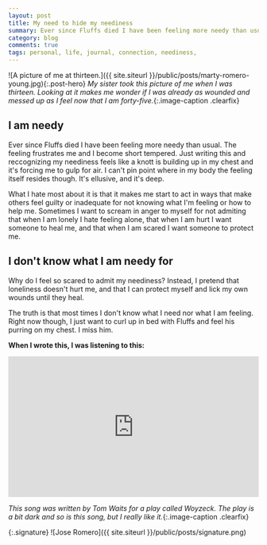 ```yaml
---
layout: post
title: My need to hide my neediness
summary: Ever since Fluffs died I have been feeling more needy than usual.
category: blog
comments: true
tags: personal, life, journal, connection, neediness, 
---
```


![A picture of me at thirteen.]({{ site.siteurl }}/public/posts/marty-romero-young.jpg){:.post-hero}
*My sister took this picture of me when I was thirteen. Looking at it makes me wonder if I was already as wounded and messed up as I feel now that I am forty-five.*{:.image-caption .clearfix}

## I am needy
Ever since Fluffs died I have been feeling more needy than usual. The feeling frustrates me and I become short tempered. Just writing this and reccognizing my neediness feels like a knott is building up in my chest and it's forcing me to gulp for air. I can't pin point where in my body the feeling itself resides though. It's ellusive, and it's deep. 

What I hate most about it is that it makes me start to act in ways that make others feel guilty or inadequate for not knowing what I'm feeling or how to help me. Sometimes I want to scream in anger to myself for not admiting that when I am lonely I hate feeling alone, that when I am hurt I want someone to heal me, and that when I am scared  I want someone to protect me.

## I don't know what I am needy for
Why do I feel so scared to admit my neediness? Instead, I pretend that loneliness doesn't hurt me, and that I can protect myself and lick my own wounds until they heal.

The truth is that most times I don't know what I need nor what I am feeling. Right now though, I just want to curl up in bed with Fluffs and feel his purring on my chest. I miss him.
 
**When I wrote this, I was listening to this:**
 <style>.embed-container { position: relative; padding-bottom: 56.25%; height: 0; overflow: hidden; max-width: 100%; } .embed-container iframe, .embed-container object, .embed-container embed { position: absolute; top: 0; left: 0; width: 100%; height: 100%; }</style>
<div class='embed-container'><iframe src='https://www.youtube.com/embed/L3iwJKjw2iI?rel=0&amp;t=27s&amp;showinfo=0' frameborder='0' allowfullscreen></iframe></div>

*This song was written by Tom Waits for a play called Woyzeck. The play is a bit dark and so is this song, but I really like it.*{:.image-caption .clearfix}

{:.signature}
![Jose Romero]({{ site.siteurl }}/public/posts/signature.png)

